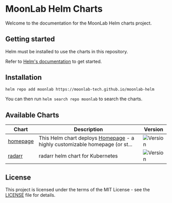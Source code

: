 # MoonLab Helm Charts

Welcome to the documentation for the MoonLab Helm charts project.

## Getting started

Helm must be installed to use the charts in this repository.

Refer to [Helm's documentation](https://helm.sh/docs/) to get started.

## Installation

```bash
helm repo add moonlab https://moonlab-tech.github.io/moonlab-helm
```

You can then run `helm search repo moonlab` to search the charts.

## Available Charts

| Chart | Description | Version |
|-------|-------------|---------|
| [homepage](charts/homepage/) | This Helm chart deploys [Homepage](https://gethomepage.dev/) - a highly customizable homepage (or st... | ![Version](https://img.shields.io/badge/homepage-1.3.21-success) |
| [radarr](charts/radarr/) | radarr helm chart for Kubernetes | ![Version](https://img.shields.io/badge/radarr-1.1.3-success) |


## License

This project is licensed under the terms of the MIT License - see the [LICENSE](LICENSE) file for details. 